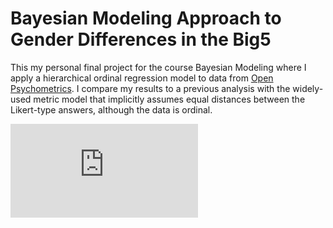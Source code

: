 # Bayesian Modeling Approach to Gender Differences in the Big5

This my personal final project for the course Bayesian Modeling where I apply a hierarchical ordinal regression model to data from [Open Psychometrics](https://openpsychometrics.org/_rawdata/). I compare my results to a previous analysis with the widely-used metric model that implicitly assumes equal distances between the Likert-type answers, although the data is ordinal.

![main_results](https://github.com/frederikpanse/big5/blob/4ac04bc7ae4d5649563abdafa5dc5b62c2bc6674/main.pdf)
